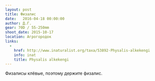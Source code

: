 ```yaml
---
layout: post
title: Физалис
date:   2016-04-18 00:00:00
author: Д.Г.
gear: 70D / 55-250mm
shoot_date: 2015-10-17
location: Агрогородок
links:
  -
    href: http://www.inaturalist.org/taxa/53892-Physalis-alkekengi
    info: inat
    title: Physalis alkekengi
---
```


Физалисы клёвые, поэтому держите физалис.

